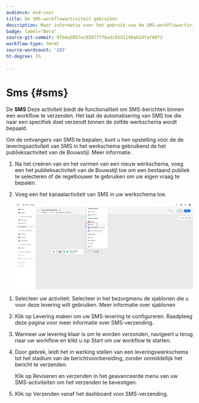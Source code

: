 ```yaml
---
audience: end-user
title: De SMS-workflowactiviteit gebruiken
description: Meer informatie over het gebruik van de SMS-workflowactiviteit
badge: label="Beta"
source-git-commit: 9fb4a5057ec05877ffbadc85d1198ab24faf8972
workflow-type: tm+mt
source-wordcount: '203'
ht-degree: 1%

---
```



# Sms {#sms}

De **SMS** Deze activiteit biedt de functionaliteit om SMS-berichten binnen een workflow te verzenden. Het laat de automatisering van SMS toe die naar een specifiek doel verzendt binnen de zelfde werkschema wordt bepaald.

Om de ontvangers van SMS te bepalen, kunt u hen opstelling vóór de de leveringsactiviteit van SMS in het werkschema gebruikend de het publieksactiviteit van de Bouwstijl. Meer informatie.

1. Na het creëren van en het vormen van een nieuw werkschema, voeg een het publieksactiviteit van de Bouwstijl toe om een bestaand publiek te selecteren of de regelbouwer te gebruiken om uw eigen vraag te bepalen.

1. Voeg een het kanaalactiviteit van SMS in uw werkschema toe.

   ![](../assets/activity-sms-1.png)
<!--
1. Select the Type of delivery:

    * Single delivery: Choose this option if you want the SMS to be sent only once. You have the flexibility to choose whether or not to include an outbound transition from this activity.

    * Recurring delivery: Choose this option if you want the SMS to be sent multiple times based on a defined frequency. The frequency can be configured using a Scheduler activity, allowing you to schedule the SMS to be sent at regular intervals.
-->

1. Selecteer uw activiteit. Selecteer in het bezorgmenu de sjablonen die u voor deze levering wilt gebruiken. Meer informatie over sjablonen

1. Klik op Levering maken om uw SMS-levering te configureren. Raadpleeg deze pagina voor meer informatie over SMS-verzending.

1. Wanneer uw levering klaar is om te worden verzonden, navigeert u terug naar uw workflow en klikt u op Start om uw workflow te starten.

1. Door gebrek, leidt het in werking stellen van een leveringswerkschema tot het stadium van de berichtvoorbereiding, zonder onmiddellijk het bericht te verzenden.

   Klik op Reviseren en verzenden in het geavanceerde menu van uw SMS-activiteiten om het verzenden te bevestigen.

1. Klik op Verzenden vanaf het dashboard voor SMS-verzending.
